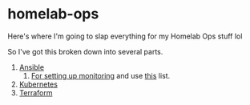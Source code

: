 # homelab-ops

Here's where I'm going to slap everything for my Homelab Ops stuff lol

So I've got this broken down into several parts.
1. [Ansible](./ansible/)
   1. [For setting up monitoring](/ansible/playbooks/install-monitoring.yml) and use [this](/ansible/inventory/hosts) list.
2. [Kubernetes](/kubernetes/)
3. [Terraform](/terraform/)